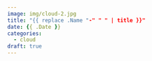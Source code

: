 ```yaml
---
image: img/cloud-2.jpg
title: "{{ replace .Name "-" " " | title }}"
date: {{ .Date }}
categories:
  - cloud
draft: true
---
```

